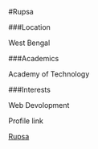 #Rupsa

###Location

West Bengal

###Academics

Academy of Technology

###Interests

Web Devolopment

Profile link

[Rupsa](https://github.com/Rai-Adhikary004)
